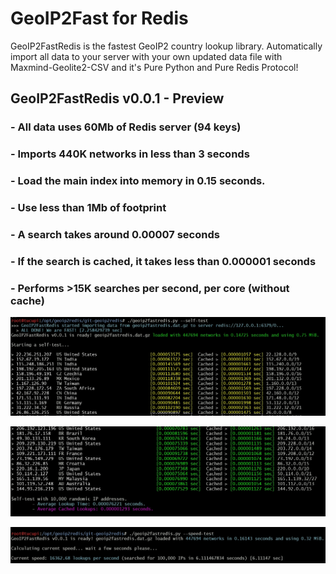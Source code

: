 # GeoIP2Fast for Redis

GeoIP2FastRedis is the fastest GeoIP2 country lookup library. Automatically import all data to your server with your own updated data file with Maxmind-Geolite2-CSV and it's Pure Python and Pure Redis Protocol!


## GeoIP2FastRedis v0.0.1 - Preview

### - All data uses 60Mb of Redis server (94 keys)
### - Imports 440K networks in less than 3 seconds
### - Load the main index into memory in 0.15 seconds.
### - Use less than 1Mb of footprint
### - A search takes around 0.00007 seconds
### - If the search is cached, it takes less than 0.000001 seconds
### - Performs >15K searches per second, per core (without cache)


![](https://raw.githubusercontent.com/rabuchaim/geoip2redis/main/images/redis_import.jpg)


![](https://raw.githubusercontent.com/rabuchaim/geoip2redis/main/images/geoip2redis_test.jpg)


![](https://raw.githubusercontent.com/rabuchaim/geoip2redis/main/images/geoip2redis_speedtest.jpg)